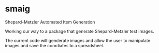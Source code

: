 # smaig
Shepard-Metzler Automated Item Generation

Working our way to a package that generate Shepard-Metzler test images.

The current code will genderate images and allow the user to manipulate images and save the coordiates to a spreadsheet.
